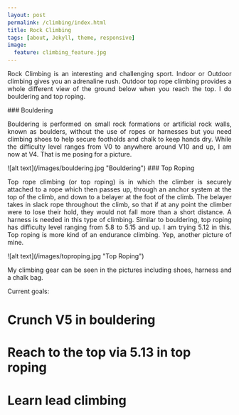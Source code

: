 ```yaml
---
layout: post
permalink: /climbing/index.html
title: Rock Climbing
tags: [about, Jekyll, theme, responsive]
image:
  feature: climbing_feature.jpg
---
```

<p style="text-align: justify">Rock Climbing is an interesting and challenging sport. Indoor or Outdoor climbing gives
you an adrenaline rush. Outdoor top rope climbing provides a whole different view of the
ground below when you reach the top. I do bouldering and top roping.</p>
### Bouldering
<p style="text-align: justify">Bouldering is performed on small rock formations or artificial rock walls, known as boulders,
without the use of ropes or harnesses but you need climbing shoes to help secure footholds and chalk to keep hands dry.
While the difficulty level ranges from V0 to anywhere around V10 and up, I am now at V4. That is me posing for a picture.</p>
![alt text](/images/bouldering.jpg "Bouldering")
### Top Roping
<p style="text-align: justify">Top rope climbing (or top roping) is in which the climber is securely attached to a rope which then passes up, through an anchor system at the top of the climb, and down to a belayer at the foot of the climb. The belayer takes in slack rope throughout the climb, so that if at any point the climber were to lose their hold, they would not fall more than a short distance. A harness is needed in this type of climbing. Similar to bouldering, top roping has difficulty level ranging from 5.8 to 5.15 and up. I am trying 5.12 in this. Top roping is more kind of an endurance climbing. Yep, another picture of mine.</p>
![alt text](/images/toproping.jpg "Top Roping")

<p style="text-align: justify">My climbing gear can be seen in the pictures including shoes, harness and a chalk bag.</p>

Current goals:<br>
 # Crunch V5 in bouldering<br>
 # Reach to the top via 5.13 in top roping<br>
 # Learn lead climbing
